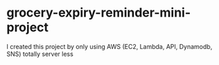# grocery-expiry-reminder-mini-project
I created this project by only using AWS (EC2, Lambda, API, Dynamodb, SNS) totally server less 
